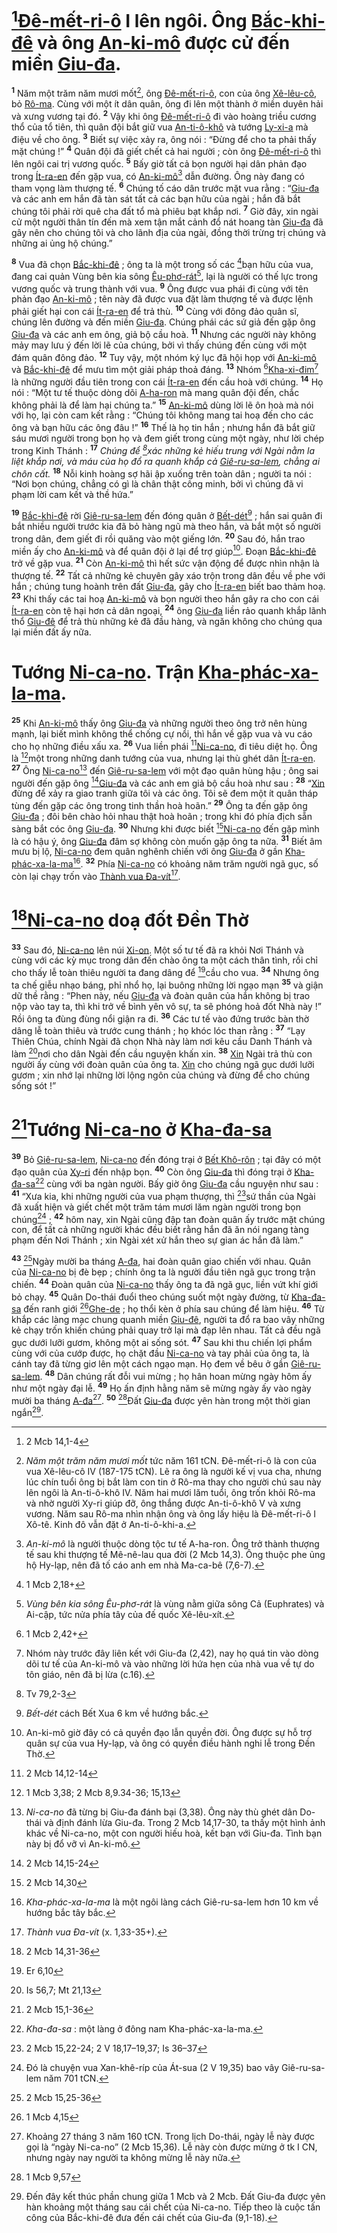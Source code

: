 # [^1*][Đê-mết-ri-ô]() I lên ngôi. Ông [Bắc-khi-đê]() và ông [An-ki-mô]() được cử đến miền [Giu-đa]().
<sup><b>1</b></sup> Năm một trăm năm mươi mốt[^1], ông [Đê-mết-ri-ô](), con của ông [Xê-lêu-cô](), bỏ [Rô-ma](). Cùng với một ít dân quân, ông đi lên một thành ở miền duyên hải và xưng vương tại đó. <sup><b>2</b></sup> Vậy khi ông [Đê-mết-ri-ô]() đi vào hoàng triều cương thổ của tổ tiên, thì quân đội bắt giữ vua [An-ti-ô-khô]() và tướng [Ly-xi-a]() mà điệu về cho ông. <sup><b>3</b></sup> Biết sự việc xảy ra, ông nói : “Đừng để cho ta phải thấy mặt chúng !” <sup><b>4</b></sup> Quân đội đã giết chết cả hai người ; còn ông [Đê-mết-ri-ô]() thì lên ngôi cai trị vương quốc. <sup><b>5</b></sup> Bấy giờ tất cả bọn người hại dân phản đạo trong [Ít-ra-en]() đến gặp vua, có [An-ki-mô]()[^2] dẫn đường. Ông này đang có tham vọng làm thượng tế. <sup><b>6</b></sup> Chúng tố cáo dân trước mặt vua rằng : “[Giu-đa]() và các anh em hắn đã tàn sát tất cả các bạn hữu của ngài ; hắn đã bắt chúng tôi phải rời quê cha đất tổ mà phiêu bạt khắp nơi. <sup><b>7</b></sup> Giờ đây, xin ngài cử một người thân tín đến mà xem tận mắt cảnh đổ nát hoang tàn [Giu-đa]() đã gây nên cho chúng tôi và cho lãnh địa của ngài, đồng thời trừng trị chúng và những ai ủng hộ chúng.”

<sup><b>8</b></sup> Vua đã chọn [Bắc-khi-đê]() ; ông ta là một trong số các [^2*]bạn hữu của vua, đang cai quản Vùng bên kia sông [Êu-phơ-rát]()[^3], lại là người có thế lực trong vương quốc và trung thành với vua. <sup><b>9</b></sup> Ông được vua phái đi cùng với tên phản đạo [An-ki-mô]() ; tên này đã được vua đặt làm thượng tế và được lệnh phải giết hại con cái [Ít-ra-en]() để trả thù. <sup><b>10</b></sup> Cùng với đông đảo quân sĩ, chúng lên đường và đến miền [Giu-đa](). Chúng phái các sứ giả đến gặp ông [Giu-đa]() và các anh em ông, giả bộ cầu hoà. <sup><b>11</b></sup> Nhưng các người này không mảy may lưu ý đến lời lẽ của chúng, bởi vì thấy chúng đến cùng với một đám quân đông đảo. <sup><b>12</b></sup> Tuy vậy, một nhóm ký lục đã hội họp với [An-ki-mô]() và [Bắc-khi-đê]() để mưu tìm một giải pháp thoả đáng. <sup><b>13</b></sup> Nhóm [^3*][Kha-xi-đim]()[^4] là những người đầu tiên trong con cái [Ít-ra-en]() đến cầu hoà với chúng. <sup><b>14</b></sup> Họ nói : “Một tư tế thuộc dòng dõi [A-ha-ron]() mà mang quân đội đến, chắc không phải là để làm hại chúng ta.” <sup><b>15</b></sup> [An-ki-mô]() dùng lời lẽ ôn hoà mà nói với họ, lại còn cam kết rằng : “Chúng tôi không mang tai hoạ đến cho các ông và bạn hữu các ông đâu !” <sup><b>16</b></sup> Thế là họ tin hắn ; nhưng hắn đã bắt giữ sáu mươi người trong bọn họ và đem giết trong cùng một ngày, như lời chép trong Kinh Thánh : <sup><b>17</b></sup> *Chúng để [^4*]xác những kẻ hiếu trung với Ngài nằm la liệt khắp nơi, và máu của họ đổ ra quanh khắp cả [Giê-ru-sa-lem](), chẳng ai chôn cất.* <sup><b>18</b></sup> Nỗi kinh hoàng sợ hãi ập xuống trên toàn dân ; người ta nói : “Nơi bọn chúng, chẳng có gì là chân thật công minh, bởi vì chúng đã vi phạm lời cam kết và thề hứa.”

<sup><b>19</b></sup> [Bắc-khi-đê]() rời [Giê-ru-sa-lem]() đến đóng quân ở [Bết-dét]()[^5] ; hắn sai quân đi bắt nhiều người trước kia đã bỏ hàng ngũ mà theo hắn, và bắt một số người trong dân, đem giết đi rồi quăng vào một giếng lớn. <sup><b>20</b></sup> Sau đó, hắn trao miền ấy cho [An-ki-mô]() và để quân đội ở lại để trợ giúp[^6]. Đoạn [Bắc-khi-đê]() trở về gặp vua. <sup><b>21</b></sup> Còn [An-ki-mô]() thì hết sức vận động để được nhìn nhận là thượng tế. <sup><b>22</b></sup> Tất cả những kẻ chuyên gây xáo trộn trong dân đều về phe với hắn ; chúng tung hoành trên đất [Giu-đa](), gây cho [Ít-ra-en]() biết bao thảm hoạ. <sup><b>23</b></sup> Khi thấy các tai hoạ [An-ki-mô]() và bọn người theo hắn gây ra cho con cái [Ít-ra-en]() còn tệ hại hơn cả dân ngoại, <sup><b>24</b></sup> ông [Giu-đa]() liền rảo quanh khắp lãnh thổ [Giu-đê]() để trả thù những kẻ đã đầu hàng, và ngăn không cho chúng qua lại miền đất ấy nữa.


# Tướng [Ni-ca-no](). Trận [Kha-phác-xa-la-ma]().
<sup><b>25</b></sup> Khi [An-ki-mô]() thấy ông [Giu-đa]() và những người theo ông trở nên hùng mạnh, lại biết mình không thể chống cự nổi, thì hắn về gặp vua và vu cáo cho họ những điều xấu xa. <sup><b>26</b></sup> Vua liền phái [^5*][Ni-ca-no](), đi tiêu diệt họ. Ông là [^6*]một trong những danh tướng của vua, nhưng lại thù ghét dân [Ít-ra-en](). <sup><b>27</b></sup> Ông [Ni-ca-no]()[^7] đến [Giê-ru-sa-lem]() với một đạo quân hùng hậu ; ông sai người đến gặp ông [^7*][Giu-đa]() và các anh em giả bộ cầu hoà như sau : <sup><b>28</b></sup> “[Xin]() đừng để xảy ra giao tranh giữa tôi và các ông. Tôi sẽ đem một ít quân tháp tùng đến gặp các ông trong tinh thần hoà hoãn.” <sup><b>29</b></sup> Ông ta đến gặp ông [Giu-đa]() ; đôi bên chào hỏi nhau thật hoà hoãn ; trong khi đó phía địch sẵn sàng bắt cóc ông [Giu-đa](). <sup><b>30</b></sup> Nhưng khi được biết [^8*][Ni-ca-no]() đến gặp mình là có hậu ý, ông [Giu-đa]() đâm sợ không còn muốn gặp ông ta nữa. <sup><b>31</b></sup> Biết âm mưu bị lộ, [Ni-ca-no]() đem quân nghênh chiến với ông [Giu-đa]() ở gần [Kha-phác-xa-la-ma]()[^8]. <sup><b>32</b></sup> Phía [Ni-ca-no]() có khoảng năm trăm người ngã gục, số còn lại chạy trốn vào [Thành vua Đa-vít]()[^9].


# [^9*][Ni-ca-no]() doạ đốt Đền Thờ
<sup><b>33</b></sup> Sau đó, [Ni-ca-no]() lên núi [Xi-on](). Một số tư tế đã ra khỏi Nơi Thánh và cùng với các kỳ mục trong dân đến chào ông ta một cách thân tình, rồi chỉ cho thấy lễ toàn thiêu người ta đang dâng để [^10*]cầu cho vua. <sup><b>34</b></sup> Nhưng ông ta chế giễu nhạo báng, phỉ nhổ họ, lại buông những lời ngạo mạn <sup><b>35</b></sup> và giận dữ thề rằng : “Phen này, nếu [Giu-đa]() và đoàn quân của hắn không bị trao nộp vào tay ta, thì khi trở về bình yên vô sự, ta sẽ phóng hoả đốt Nhà này !” Rồi ông ta đùng đùng nổi giận ra đi. <sup><b>36</b></sup> Các tư tế vào đứng trước bàn thờ dâng lễ toàn thiêu và trước cung thánh ; họ khóc lóc than rằng : <sup><b>37</b></sup> “Lạy Thiên Chúa, chính Ngài đã chọn Nhà này làm nơi kêu cầu Danh Thánh và làm [^11*]nơi cho dân Ngài đến cầu nguyện khấn xin. <sup><b>38</b></sup> [Xin]() Ngài trả thù con người ấy cùng với đoàn quân của ông ta. [Xin]() cho chúng ngã gục dưới lưỡi gươm ; xin nhớ lại những lời lộng ngôn của chúng và đừng để cho chúng sống sót !”


# [^12*]Tướng [Ni-ca-no]() ở [Kha-đa-sa]()
<sup><b>39</b></sup> Bỏ [Giê-ru-sa-lem](), [Ni-ca-no]() đến đóng trại ở [Bết Khô-rôn]() ; tại đây có một đạo quân của [Xy-ri]() đến nhập bọn. <sup><b>40</b></sup> Còn ông [Giu-đa]() thì đóng trại ở [Kha-đa-sa]()[^10] cùng với ba ngàn người. Bấy giờ ông [Giu-đa]() cầu nguyện như sau : <sup><b>41</b></sup> “Xưa kia, khi những người của vua phạm thượng, thì [^13*]sứ thần của Ngài đã xuất hiện và giết chết một trăm tám mươi lăm ngàn người trong bọn chúng[^11] ; <sup><b>42</b></sup> hôm nay, xin Ngài cũng đập tan đoàn quân ấy trước mặt chúng con, để tất cả những người khác đều biết rằng hắn đã ăn nói ngang tàng phạm đến Nơi Thánh ; xin Ngài xét xử hắn theo sự gian ác hắn đã làm.”

<sup><b>43</b></sup> [^14*]Ngày mười ba tháng [A-đa](), hai đoàn quân giao chiến với nhau. Quân của [Ni-ca-no]() bị đè bẹp ; chính ông ta là người đầu tiên ngã gục trong trận chiến. <sup><b>44</b></sup> Đoàn quân của [Ni-ca-no]() thấy ông ta đã ngã gục, liền vứt khí giới bỏ chạy. <sup><b>45</b></sup> Quân Do-thái đuổi theo chúng suốt một ngày đường, từ [Kha-đa-sa]() đến ranh giới [^15*][Ghe-de]() ; họ thổi kèn ở phía sau chúng để làm hiệu. <sup><b>46</b></sup> Từ khắp các làng mạc chung quanh miền [Giu-đê](), người ta đổ ra bao vây những kẻ chạy trốn khiến chúng phải quay trở lại mà đạp lên nhau. Tất cả đều ngã gục dưới lưỡi gươm, không một ai sống sót. <sup><b>47</b></sup> Sau khi thu chiến lợi phẩm cùng với của cướp được, họ chặt đầu [Ni-ca-no]() và tay phải của ông ta, là cánh tay đã từng giơ lên một cách ngạo mạn. Họ đem về bêu ở gần [Giê-ru-sa-lem](). <sup><b>48</b></sup> Dân chúng rất đỗi vui mừng ; họ hân hoan mừng ngày hôm ấy như một ngày đại lễ. <sup><b>49</b></sup> Họ ấn định hằng năm sẽ mừng ngày ấy vào ngày mười ba tháng [A-đa]()[^12]. <sup><b>50</b></sup> [^16*]Đất [Giu-đa]() được yên hàn trong một thời gian ngắn[^13].

[^1]: *Năm một trăm năm mươi mốt* tức năm 161 tCN. Đê-mết-ri-ô là con của vua Xê-lêu-cô IV (187-175 tCN). Lẽ ra ông là người kế vị vua cha, nhưng lúc chín tuổi ông bị bắt làm con tin ở Rô-ma thay cho người chú sau này lên ngôi là An-ti-ô-khô IV. Năm hai mươi lăm tuổi, ông trốn khỏi Rô-ma và nhờ người Xy-ri giúp đỡ, ông thắng được An-ti-ô-khô V và xưng vương. Năm sau Rô-ma nhìn nhận ông và ông lấy hiệu là Đê-mết-ri-ô I Xô-tê. Kinh đô vẫn đặt ở An-ti-ô-khi-a.
[^2]: *An-ki-mô* là người thuộc dòng tộc tư tế A-ha-ron. Ông trở thành thượng tế sau khi thượng tế Mê-nê-lau qua đời (2 Mcb 14,3). Ông thuộc phe ủng hộ Hy-lạp, nên đã tố cáo anh em nhà Ma-ca-bê (7,6-7).
[^3]: *Vùng bên kia sông Êu-phơ-rát* là vùng nằm giữa sông Cả (Euphrates) và Ai-cập, tức nửa phía tây của đế quốc Xê-lêu-xít.
[^4]: Nhóm này trước đây liên kết với Giu-đa (2,42), nay họ quá tin vào dòng dõi tư tế của An-ki-mô và vào những lời hứa hẹn của nhà vua về tự do tôn giáo, nên đã bị lừa (c.16).
[^5]: *Bết-dét* cách Bết Xua 6 km về hướng bắc.
[^6]: An-ki-mô giờ đây có cả quyền đạo lẫn quyền đời. Ông được sự hỗ trợ quân sự của vua Hy-lạp, và ông có quyền điều hành nghi lễ trong Đền Thờ.
[^7]: *Ni-ca-no* đã từng bị Giu-đa đánh bại (3,38). Ông này thù ghét dân Do-thái và định đánh lừa Giu-đa. Trong 2 Mcb 14,17-30, ta thấy một hình ảnh khác về Ni-ca-no, một con người hiếu hoà, kết bạn với Giu-đa. Tình bạn này bị đổ vỡ vì An-ki-mô.
[^8]: *Kha-phác-xa-la-ma* là một ngôi làng cách Giê-ru-sa-lem hơn 10 km về hướng bắc tây bắc.
[^9]: *Thành vua Đa-vít* (x. 1,33-35+).
[^10]: *Kha-đa-sa* : một làng ở đông nam Kha-phác-xa-la-ma.
[^11]: Đó là chuyện vua Xan-khê-ríp của Át-sua (2 V 19,35) bao vây Giê-ru-sa-lem năm 701 tCN.
[^12]: Khoảng 27 tháng 3 năm 160 tCN. Trong lịch Do-thái, ngày lễ này được gọi là “ngày Ni-ca-no” (2 Mcb 15,36). Lễ này còn được mừng ở tk I CN, nhưng ngày nay người ta không mừng lễ này nữa.
[^13]: Đến đây kết thúc phần chung giữa 1 Mcb và 2 Mcb. Đất Giu-đa được yên hàn khoảng một tháng sau cái chết của Ni-ca-no. Tiếp theo là cuộc tấn công của Bắc-khi-đê đưa đến cái chết của Giu-đa (9,1-18).
[^1*]: 2 Mcb 14,1-4
[^2*]: 1 Mcb 2,18+
[^3*]: 1 Mcb 2,42+
[^4*]: Tv 79,2-3
[^5*]: 2 Mcb 14,12-14
[^6*]: 1 Mcb 3,38; 2 Mcb 8,9.34-36; 15,13
[^7*]: 2 Mcb 14,15-24
[^8*]: 2 Mcb 14,30
[^9*]: 2 Mcb 14,31-36
[^10*]: Er 6,10
[^11*]: Is 56,7; Mt 21,13
[^12*]: 2 Mcb 15,1-36
[^13*]: 2 Mcb 15,22-24; 2 V 18,17–19,37; Is 36–37
[^14*]: 2 Mcb 15,25-36
[^15*]: 1 Mcb 4,15
[^16*]: 1 Mcb 9,57